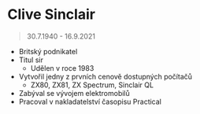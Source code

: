 # Clive Sinclair
> 30.7.1940 - 16.9.2021
 * Britský podnikatel
* Titul sir
  * Udělen v roce 1983
* Vytvořil jedny z prvních cenově dostupných počítačů
  * ZX80, ZX81, ZX Spectrum, Sinclair QL
* Zabýval se vývojem elektromobilů
*  Pracoval v nakladatelství časopisu Practical
